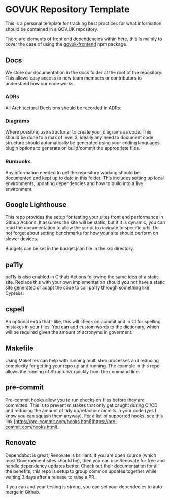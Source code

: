 # GOVUK Repository Template

This is a personal template for tracking best practices for what information should be contained in a GOV.UK repository.

There are elements of front end dependencies within here, this is mainly to cover the case of using the [govuk-frontend](https://frontend.design-system.service.gov.uk/) npm package.

## Docs

We store our documentation in the docs folder at the root of the repository. This allows easy access to new team members or contributors to understand how our code works.

### ADRs

All Architectural Decisions should be recorded in ADRs.

### Diagrams

Where possible, use structurizr to create your diagrams as code. This should be done to a max of level 3, ideally any need to document code structure should automatically be generated using your coding languages plugin options to generate on build/commit the appropriate files.

### Runbooks

Any information needed to get the repository working should be documented and kept up to date in this folder. This includes setting up local environments, updating dependencies and how to build into a live environment.

## Google Lighthouse

This repo provides the setup for testing your sites front end performance in Github Actions. It assumes the site will be static, but if it is dynamic, you can read the documentation to allow the script to navigate to specific urls. Do not forget about setting benchmarks for how your site should perform on slower devices.

Budgets can be set in the budget.json file in the src directory.

## pa11y

pa11y is also enabled in Github Actions following the same idea of a static site. Replace this with your own implementation should you not have a static site generated or adapt the code to call pa11y through something like Cypress.

## cspell

An optional extra that I like, this will check on commit and in CI for spelling mistakes in your files. You can add custom words to the dictionary, which will be required given the amount of acronyms in goverment.

## Makefile

Using Makefiles can help with running multi step processes and reducing complexity for getting your repo up and running. The example in this repo allows the running of Structurizr quickly from the command line.

## pre-commit

Pre-commit hooks allow you to run checks on files before they are committed. This is to prevent mistakes that only get caught during CI/CD and reducing the amount of tidy up/refactor commits in your code (yes I know you can squash them anyway). For a list of supported hooks, see this link [https://pre-commit.com/hooks.html](https://pre-commit.com/hooks.html).

## Renovate

Dependabot is great, Renovate is brilliant. If you are open source (which most Governement sites should be), then you can use Renovate for free and handle dependency updates better. Check out their documentation for all the benefits, this repo is setup to group common updates together while waiting 3 days after a release to raise a PR.

If you can and your testing is strong, you can set your dependecies to auto-merge in Github.
